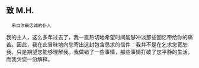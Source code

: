 ##  致 M.H.
      来自你最忠诚的仆人
我的主人，这么多年过去了，我一直热切地希望时间能够冲淡那些回忆带给你的痛苦。因此，我在此冒昧地向您寄出这封包含恳求的信件：我并不是在乞求您宽恕我，只是期望您能够理解我。我做错了一些事情，那些事情打破了您平静的生活，而我欠您一份解释。
